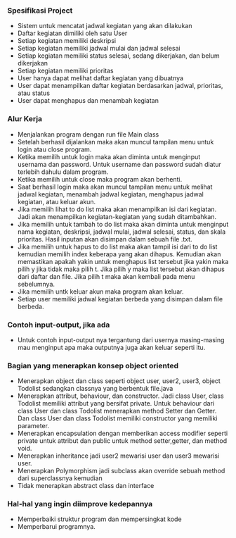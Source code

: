 ### Spesifikasi Project
- Sistem untuk mencatat jadwal kegiatan yang akan dilakukan
- Daftar kegiatan dimiliki oleh satu User
- Setiap kegiatan memiliki deskripsi
- Setiap kegiatan memiliki jadwal mulai dan jadwal selesai
- Setiap kegiatan memiliki status selesai, sedang dikerjakan, dan belum dikerjakan
- Setiap kegiatan memiliki prioritas
- User hanya dapat melihat daftar kegiatan yang dibuatnya
- User dapat menampilkan daftar kegiatan berdasarkan jadwal, prioritas, atau status
- User dapat menghapus dan menambah kegiatan 

### Alur Kerja
- Menjalankan program dengan run file Main class
- Setelah berhasil dijalankan maka akan muncul tampilan menu untuk login atau close program. 
- Ketika memilih untuk login maka akan diminta untuk menginput usernama dan password. Untuk username dan password sudah diatur terlebih dahulu dalam program.
- Ketika memilih untuk close maka program akan berhenti.
- Saat berhasil login maka akan muncul tampilan menu untuk melihat jadwal kegiatan, menambah jadwal kegiatan, menghapus jadwal kegiatan, atau keluar akun.
- Jika memilih lihat to do list maka akan menampilkan isi dari kegiatan. Jadi akan menampilkan kegiatan-kegiatan yang sudah ditambahkan.
- Jika memilih untuk tambah to do list maka akan diminta untuk menginput nama kegiatan, deskripsi, jadwal mulai, jadwal selesai, status, dan skala prioritas. Hasil inputan akan disimpan dalam sebuah file .txt.
- Jika memilih untuk hapus to do list maka akan tampil isi dari to do list kemudian memilih index keberapa yang akan dihapus. Kemudian akan memastikan apakah yakin untuk menghapus list tersebut jika yakin maka pilih y jika tidak maka pilih t. Jika pilih y maka list tersebut akan dihapus dari daftar dan file. Jika pilih t maka akan kembali pada menu sebelumnya.
- Jika memilih untk keluar akun maka program akan keluar.
- Setiap user memiliki jadwal kegiatan berbeda yang disimpan dalam file berbeda.

### Contoh input-output, jika ada
- Untuk contoh input-output nya tergantung dari usernya masing-masing mau menginput apa maka outputnya juga akan keluar seperti itu.

### Bagian yang menerapkan konsep object oriented
- Menerapkan object dan class seperti object user, user2, user3, object Todolist sedangkan classnya yang berbentuk file.java
- Menerapkan attribut, behaviour, dan constructor. Jadi class User, class Todolist memiliki attribut yang bersifat private. Untuk behaviour dari class User dan class Todolist menerapkan method Setter dan Getter. Dan class User dan class Todolist memiliki constructor yang memiliki parameter.
- Menerapkan encapsulation dengan memberikan access modifier seperti private untuk attribut dan public untuk method setter,getter, dan method void.
- Menerapkan inheritance jadi user2 mewarisi user dan user3 mewarisi user.
- Menerapkan Polymorphism jadi subclass akan override sebuah method dari superclassnya kemudian 
- Tidak menerapkan abstract class dan interface


### Hal-hal yang ingin diimprove kedepannya
- Memperbaiki struktur program dan mempersingkat kode
- Memperbarui programnya.